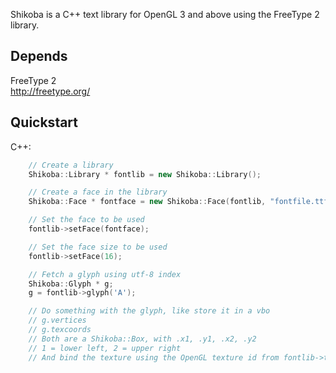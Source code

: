 Shikoba is a C++ text library for OpenGL 3 and above using the FreeType 2 library.

Depends
------

FreeType 2  
http://freetype.org/

Quickstart
---------

C++:

```c++
	// Create a library
	Shikoba::Library * fontlib = new Shikoba::Library();

	// Create a face in the library
	Shikoba::Face * fontface = new Shikoba::Face(fontlib, "fontfile.ttf");

	// Set the face to be used
	fontlib->setFace(fontface);

	// Set the face size to be used
	fontlib->setFace(16);

	// Fetch a glyph using utf-8 index
	Shikoba::Glyph * g;
	g = fontlib->glyph('A');

	// Do something with the glyph, like store it in a vbo
	// g.vertices
	// g.texcoords
	// Both are a Shikoba::Box, with .x1, .y1, .x2, .y2
	// 1 = lower left, 2 = upper right
	// And bind the texture using the OpenGL texture id from fontlib->texture()
```